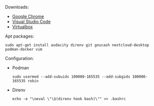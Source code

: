 Downloads:

*  [Google Chrome](https://www.google.com/chrome/)
*  [Visual Studio Code](https://code.visualstudio.com/)
*  [Virtualbox](https://www.virtualbox.org/wiki/Downloads)

Apt packages:

```
sudo apt-get install audacity direnv git gnucash nextcloud-desktop podman-docker vim
```

Configuration:

*  Podman
  
   `sudo usermod --add-subuids 100000-165535 --add-subgids 100000-165535 robin`

*  Direnv

   `echo -e "\neval \"\$(direnv hook bash)\"" >> .bashrc`

